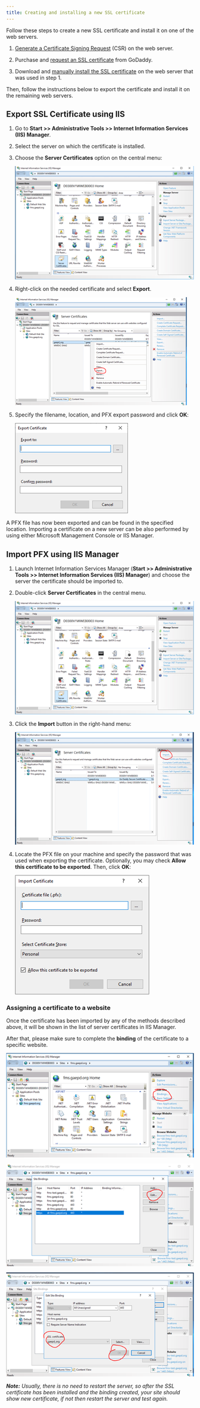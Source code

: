 ```yaml
---
title: Creating and installing a new SSL certificate
---
```


Follow these steps to create a new SSL certificate and install it on one of the web servers.

1. [Generate a Certificate Signing Request](https://support.godaddy.com/help/iis-10windows-server-2016-generate-csrs-certificate-signing-requests-27348) (CSR) on the web server.

2. Purchase and [request an SSL certificate](https://support.godaddy.com/help/request-my-ssl-certificate-with-a-certificate-signing-request-csr-40441) from GoDaddy.

3. Download and [manually install the SSL certificate](https://support.godaddy.com/help/manually-install-an-ssl-certificate-on-my-iis-10-server-27349) on the web server that was used in step 1.

Then, follow the instructions below to export the certificate and install it on the remaining web servers.

## Export SSL Certificate using IIS

1.	Go to **Start >> Administrative Tools >> Internet Information Services (IIS) Manager**.

2.	Select the server on which the certificate is installed.

3.	Choose the **Server Certificates** option on the central menu:

    ![Screenshot: IIS server page with the "Server Certificates" option selected](img/ssl-1.png)

4.	Right-click on the needed certificate and select **Export**.

    ![Screenshot: IIS Server Certificates page with the certificate selected and the option menu (right-click menu) open, highlighting the "Export" option](img/ssl-2.png)

5.	Specify the filename, location, and PFX export password and click **OK**:

    ![Screenshot: IIS Export Certificate dialog](img/ssl-3.png)

A PFX file has now been exported and can be found in the specified location. Importing a certificate on a new server can be also performed by using either Microsoft Management Console or IIS Manager.

## Import PFX using IIS Manager

1.	Launch Internet Information Services Manager (**Start >> Administrative Tools >> Internet Information Services (IIS) Manager**) and choose the server the certificate should be imported to.

2.	Double-click **Server Certificates** in the central menu.

    ![Screenshot: IIS server page with the "Server Certificates" option selected](img/ssl-1.png)

3.	Click the **Import** button in the right-hand menu:

    ![Screenshot: IIS Server Certificates page with the certificate selected, highlighting the "Import" option](img/ssl-5.png)

4.	Locate the PFX file on your machine and specify the password that was used when exporting the certificate. Optionally, you may check **Allow this certificate to be exported**. Then, click **OK**:

    ![Screenshot: IIS Import Certificate dialog](img/ssl-6.png)

### Assigning a certificate to a website

Once the certificate has been imported by any of the methods described above, it will be shown in the list of server certificates in IIS Manager.

After that, please make sure to complete the **binding** of the certificate to a specific website.
 
![Screenshot: IIS Web Site page highlighting the "Bindings" option](img/ssl-7.png)

![Screenshot: IIS Site Bindings dialog with the "https" entry selected, highlighting the "Edit" option](img/ssl-8.png)

![Screenshot: IIS Edit Site Binding dialog for the "https" entry highlighting the "SSL certificate" dropdown and the "OK" button](img/ssl-9.png)

***Note:*** *Usually, there is no need to restart the server, so after the SSL certificate has been installed and the binding created, your site should show new certificate, if not then restart the server and test again.*
